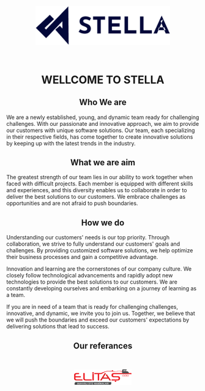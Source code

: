 <p align="center">
  <a href="https://stellasoft.tech" target="blank"><img width="350" style="padding: 2rem;" src="resources/stellalogo.png" width="100" alt="STELLA Logo" /></a>
</p>

<h1 align="center">WELLCOME TO STELLA</h1>

## <h2 align="center"> Who We are </h2>

We are a newly established, young, and dynamic team ready for challenging challenges. With our passionate and innovative approach, we aim to provide our customers with unique software solutions. Our team, each specializing in their respective fields, has come together to create innovative solutions by keeping up with the latest trends in the industry.

## <h2 align="center">What we are aim</h2>

The greatest strength of our team lies in our ability to work together when faced with difficult projects. Each member is equipped with different skills and experiences, and this diversity enables us to collaborate in order to deliver the best solutions to our customers. We embrace challenges as opportunities and are not afraid to push boundaries.

## <h2 align="center">How we do</h2>

Understanding our customers' needs is our top priority. Through collaboration, we strive to fully understand our customers' goals and challenges. By providing customized software solutions, we help optimize their business processes and gain a competitive advantage.

Innovation and learning are the cornerstones of our company culture. We closely follow technological advancements and rapidly adopt new technologies to provide the best solutions to our customers. We are constantly developing ourselves and embarking on a journey of learning as a team.

If you are in need of a team that is ready for challenging challenges, innovative, and dynamic, we invite you to join us. Together, we believe that we will push the boundaries and exceed our customers' expectations by delivering solutions that lead to success.

## <h2 align="center"> Our referances </h2>

<div align="center">
<a href="" style="display: inline;" target="blank"><img width="150" style="padding: 2rem;" src="resources/elitas-png.png" width="100" alt="ELITAS Logo" /></a>

</div>
